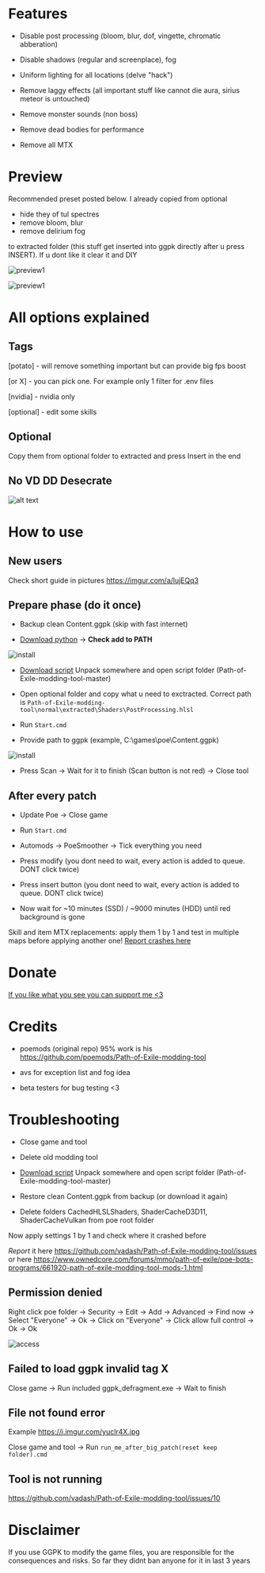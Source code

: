 # Features

* Disable post processing (bloom, blur, dof, vingette, chromatic abberation)

* Disable shadows (regular and screenplace), fog

* Uniform lighting for all locations (delve "hack")

* Remove laggy effects (all important stuff like cannot die aura, sirius meteor is untouched)

* Remove monster sounds (non boss)

* Remove dead bodies for performance

* Remove all MTX

# Preview

Recommended preset posted below. I already copied from optional

* hide they of tul spectres
* remove bloom, blur
* remove delirium fog

to extracted folder (this stuff get inserted into ggpk directly after u press INSERT). If u dont like it clear it and DIY

![preview1](https://i.imgur.com/b77Ur76.jpg)

![preview1](https://i.imgur.com/LxqWWXE.png)

# All options explained

## Tags

[potato] - will remove something important but can provide big fps boost

[or X] - you can pick one. For example only 1 filter for .env files

[nvidia] - nvidia only

[optional] - edit some skills

## Optional 

Copy them from optional folder to extracted and press Insert in the end

## No VD DD Desecrate

![alt text](img/vd_dd_des.gif)

# How to use

## New users

Check short guide in pictures https://imgur.com/a/lujEQq3

## Prepare phase (do it once)

* Backup clean Content.ggpk (skip with fast internet)

* [Download python](https://www.python.org/ftp/python/3.7.7/python-3.7.7-amd64.exe) -> **Check add to PATH**

![install](https://i.imgur.com/WGL3CSw.png)

* [Download script](https://github.com/vadash/Path-of-Exile-modding-tool/archive/master.zip) Unpack somewhere and open script folder (Path-of-Exile-modding-tool-master)

* Open optional folder and copy what u need to exctracted. Correct path is `Path-of-Exile-modding-tool\normal\extracted\Shaders\PostProcessing.hlsl`

* Run `Start.cmd` 

* Provide path to ggpk (example, C:\games\poe\Content.ggpk)

![install](https://i.imgur.com/QFt4iM1.png)

* Press Scan -> Wait for it to finish (Scan button is not red) -> Close tool

## After every patch

* Update Poe -> Close game

* Run `Start.cmd` 

* Automods -> PoeSmoother -> Tick everything you need

* Press modify (you dont need to wait, every action is added to queue. DONT click twice)

* Press insert button (you dont need to wait, every action is added to queue. DONT click twice)

* Now wait for ~10 minutes (SSD) / ~9000 minutes (HDD) until red background is gone

Skill and item MTX replacements: apply them 1 by 1 and test in multiple maps before applying another one! [Report crashes here](https://github.com/vadash/Path-of-Exile-modding-tool/issues) 

# Donate

[If you like what you see you can support me <3](https://www.paypal.me/vadash)

# Credits

* poemods (original repo) 95% work is his
https://github.com/poemods/Path-of-Exile-modding-tool

* avs for exception list and fog idea

* beta testers for bug testing <3

# Troubleshooting

* Close game and tool

* Delete old modding tool

* [Download script](https://github.com/vadash/Path-of-Exile-modding-tool/archive/master.zip) Unpack somewhere and open script folder (Path-of-Exile-modding-tool-master)

* Restore clean Content.ggpk from backup (or download it again)

* Delete folders CachedHLSLShaders, ShaderCacheD3D11, ShaderCacheVulkan from poe root folder

Now apply settings 1 by 1 and check where it crashed before

*Report* it here https://github.com/vadash/Path-of-Exile-modding-tool/issues or here https://www.ownedcore.com/forums/mmo/path-of-exile/poe-bots-programs/661920-path-of-exile-modding-tool-mods-1.html

## Permission denied

Right click poe folder -> Security -> Edit -> Add -> Advanced -> Find now -> Select "Everyone" -> Ok -> Click on "Everyone" -> Click allow full control -> Ok -> Ok

![access](https://i.imgur.com/nkdVySn.png)

## Failed to load ggpk invalid tag X

Close game -> Run included ggpk_defragment.exe -> Wait to finish

## File not found error

Example https://i.imgur.com/yuclr4X.jpg

Close game and tool -> Run `run_me_after_big_patch(reset keep folder).cmd`

## Tool is not running

https://github.com/vadash/Path-of-Exile-modding-tool/issues/10

# Disclaimer

If you use GGPK to modify the game files, you are responsible for the consequences and risks. So far they didnt ban anyone for it in last 3 years
